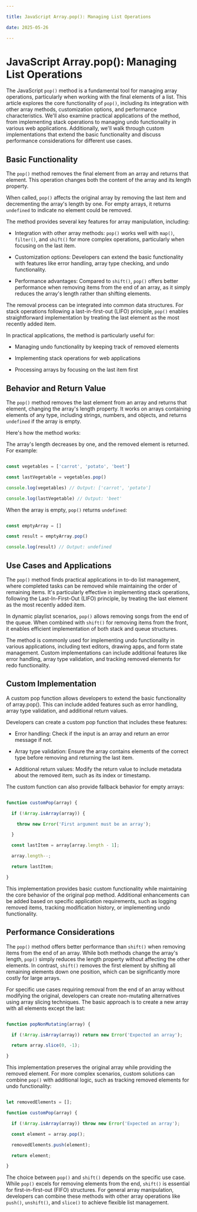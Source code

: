 ```yaml
---

title: JavaScript Array.pop(): Managing List Operations

date: 2025-05-26

---
```



# JavaScript Array.pop(): Managing List Operations

The JavaScript `pop()` method is a fundamental tool for managing array operations, particularly when working with the final elements of a list. This article explores the core functionality of `pop()`, including its integration with other array methods, customization options, and performance characteristics. We'll also examine practical applications of the method, from implementing stack operations to managing undo functionality in various web applications. Additionally, we'll walk through custom implementations that extend the basic functionality and discuss performance considerations for different use cases.


## Basic Functionality

The `pop()` method removes the final element from an array and returns that element. This operation changes both the content of the array and its length property.

When called, `pop()` affects the original array by removing the last item and decrementing the array's length by one. For empty arrays, it returns `undefined` to indicate no element could be removed.

The method provides several key features for array manipulation, including:

- Integration with other array methods: `pop()` works well with `map()`, `filter()`, and `shift()` for more complex operations, particularly when focusing on the last item.

- Customization options: Developers can extend the basic functionality with features like error handling, array type checking, and undo functionality.

- Performance advantages: Compared to `shift()`, `pop()` offers better performance when removing items from the end of an array, as it simply reduces the array's length rather than shifting elements.

The removal process can be integrated into common data structures. For stack operations following a last-in-first-out (LIFO) principle, `pop()` enables straightforward implementation by treating the last element as the most recently added item.

In practical applications, the method is particularly useful for:

- Managing undo functionality by keeping track of removed elements

- Implementing stack operations for web applications

- Processing arrays by focusing on the last item first


## Behavior and Return Value

The `pop()` method removes the last element from an array and returns that element, changing the array's length property. It works on arrays containing elements of any type, including strings, numbers, and objects, and returns `undefined` if the array is empty.

Here's how the method works:

The array's length decreases by one, and the removed element is returned. For example:

```javascript

const vegetables = ['carrot', 'potato', 'beet']

const lastVegetable = vegetables.pop()

console.log(vegetables) // Output: ['carrot', 'potato']

console.log(lastVegetable) // Output: 'beet'

```

When the array is empty, `pop()` returns `undefined`:

```javascript

const emptyArray = []

const result = emptyArray.pop()

console.log(result) // Output: undefined

```


## Use Cases and Applications

The `pop()` method finds practical applications in to-do list management, where completed tasks can be removed while maintaining the order of remaining items. It's particularly effective in implementing stack operations, following the Last-In-First-Out (LIFO) principle, by treating the last element as the most recently added item.

In dynamic playlist scenarios, `pop()` allows removing songs from the end of the queue. When combined with `shift()` for removing items from the front, it enables efficient implementation of both stack and queue structures.

The method is commonly used for implementing undo functionality in various applications, including text editors, drawing apps, and form state management. Custom implementations can include additional features like error handling, array type validation, and tracking removed elements for redo functionality.


## Custom Implementation

A custom pop function allows developers to extend the basic functionality of array.pop(). This can include added features such as error handling, array type validation, and additional return values.

Developers can create a custom pop function that includes these features:

- Error handling: Check if the input is an array and return an error message if not.

- Array type validation: Ensure the array contains elements of the correct type before removing and returning the last item.

- Additional return values: Modify the return value to include metadata about the removed item, such as its index or timestamp.

The custom function can also provide fallback behavior for empty arrays:

```javascript

function customPop(array) {

  if (!Array.isArray(array)) {

    throw new Error('First argument must be an array');

  }

  const lastItem = array[array.length - 1];

  array.length--;

  return lastItem;

}

```

This implementation provides basic custom functionality while maintaining the core behavior of the original pop method. Additional enhancements can be added based on specific application requirements, such as logging removed items, tracking modification history, or implementing undo functionality.


## Performance Considerations

The `pop()` method offers better performance than `shift()` when removing items from the end of an array. While both methods change the array's length, `pop()` simply reduces the length property without affecting the other elements. In contrast, `shift()` removes the first element by shifting all remaining elements down one position, which can be significantly more costly for large arrays.

For specific use cases requiring removal from the end of an array without modifying the original, developers can create non-mutating alternatives using array slicing techniques. The basic approach is to create a new array with all elements except the last:

```javascript

function popNonMutating(array) {

  if (!Array.isArray(array)) return new Error('Expected an array');

  return array.slice(0, -1);

}

```

This implementation preserves the original array while providing the removed element. For more complex scenarios, custom solutions can combine `pop()` with additional logic, such as tracking removed elements for undo functionality:

```javascript

let removedElements = [];

function customPop(array) {

  if (!Array.isArray(array)) throw new Error('Expected an array');

  const element = array.pop();

  removedElements.push(element);

  return element;

}

```

The choice between `pop()` and `shift()` depends on the specific use case. While `pop()` excels for removing elements from the end, `shift()` is essential for first-in-first-out (FIFO) structures. For general array manipulation, developers can combine these methods with other array operations like `push()`, `unshift()`, and `slice()` to achieve flexible list management.

